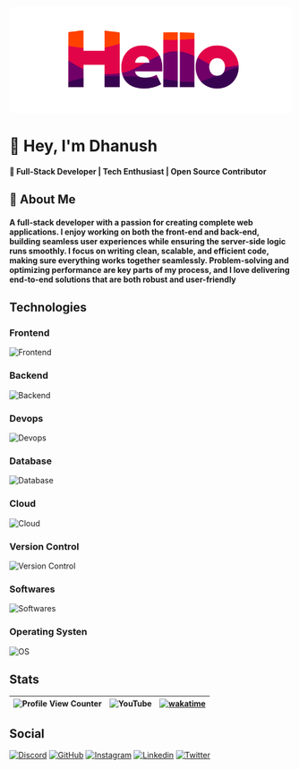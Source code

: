 ![Hello](assets/hello.gif)

# 👋 Hey, I'm Dhanush

#### 🚀 Full-Stack Developer | Tech Enthusiast | Open Source Contributor

## 🧐 About Me

#### A full-stack developer with a passion for creating complete web applications. I enjoy working on both the front-end and back-end, building seamless user experiences while ensuring the server-side logic runs smoothly. I focus on writing clean, scalable, and efficient code, making sure everything works together seamlessly. Problem-solving and optimizing performance are key parts of my process, and I love delivering end-to-end solutions that are both robust and user-friendly

<!-- ## What I'm doing now

[![Discord Activity](https://lanyard.cnrad.dev/api/805771996687499275?animated=true&showDisplayName=true&hideStatus=true&hideTimestamp=true)](/)

## Github Stats

[![Github Stats](https://github-readme-streak-stats.herokuapp.com/?user=ipuppyyt&theme=cobalt)](/) -->

## Technologies

### Frontend

![Frontend](https://skillicons.dev/icons?i=js,ts,html,css,scss,tailwind,react,next,vite,md)

### Backend

![Backend](https://skillicons.dev/icons?i=nodejs,bash,express,py,workers)

### Devops

![Devops](https://skillicons.dev/icons?i=docker,githubactions)

### Database

![Database](https://skillicons.dev/icons?i=mongo,mysql,sqlite,d3)

### Cloud

![Cloud](https://skillicons.dev/icons?i=azure,aws,vercel,cloudflare,netlify)

### Version Control

![Version Control](https://skillicons.dev/icons?i=git,github)

### Softwares

![Softwares](https://skillicons.dev/icons?i=vscode,ae,au,pr,ps,postman,figma,blender)

### Operating Systen

![OS](https://skillicons.dev/icons?i=windows,apple,ubuntu,linux)

## Stats

| ![Profile View Counter](https://komarev.com/ghpvc/?username=ipuppyyt&style=for-the-badge&color=ff6600) | ![YouTube](https://img.shields.io/youtube/channel/subscribers/UC8Yjx_8oCJUHpVV7pHyye4w?style=for-the-badge&logo=youtube&color=ff6600) | [![wakatime](https://wakatime.com/badge/user/0ec2f953-d595-4323-b209-f77bf7d2636b.svg?style=for-the-badge&color=ff6600)](https://wakatime.com/@0ec2f953-d595-4323-b209-f77bf7d2636b) |
| ------------------------------------------------------------------------------------------------------ | ------------------------------------------------------------------------------------------------------------------------------------- | ------------------------------------------------------------------------------------------------------------------------------------------------------------------------------------ |

## Social

[![Discord](https://skillicons.dev/icons?i=discord)](https://github.com/ipuppyyt)
[![GitHub](https://skillicons.dev/icons?i=github)](https://github.com/ipuppyyt)
[![Instagram](https://skillicons.dev/icons?i=instagram)](https://www.instagram.com/dhan_ushofficial)
[![Linkedin](https://skillicons.dev/icons?i=linkedin)](https://www.linkedin.com/in/dhanushsofficial)
[![Twitter](https://skillicons.dev/icons?i=twitter)](https://x.com/ipuppyyt)
